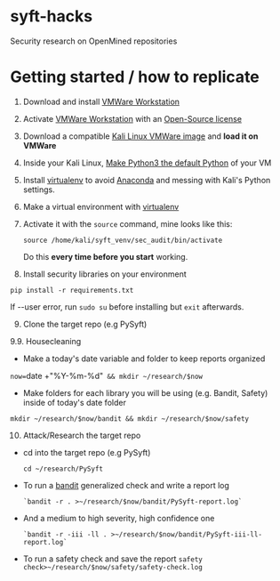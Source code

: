 # syft-hacks
Security research on OpenMined repositories

# Getting started / how to replicate
1. Download and install [VMWare Workstation](http://www.vmware.com/go/tryworkstation-win)
2. Activate [VMWare Workstation](http://www.vmware.com/go/tryworkstation-win) with an [Open-Source license](https://my.vmware.com/en/web/vmware/downloads/details?downloadGroup=WKST-1610-OSS&productId=1038)
3. Download a compatible [Kali Linux VMWare image](https://www.offensive-security.com/kali-linux-vm-vmware-virtualbox-image-download/) and **load it on VMWare**
4. Inside your Kali Linux, [Make Python3 the default Python](https://thequickblog.com/how-to-change-default-version-of-python-as-python3/) of your VM
5. Install [virtualenv](https://pypi.org/project/virtualenv/) to avoid [Anaconda](https://www.anaconda.com/) and messing with Kali's Python settings.
6. Make a virtual environment with [virtualenv](https://pypi.org/project/virtualenv/)
7. Activate it with the `source` command, mine looks like this:

     `source /home/kali/syft_venv/sec_audit/bin/activate`

     Do this **every time before you start** working.

8. Install security libraries on your environment

  `pip install -r requirements.txt`

  If --user error, run `sudo su` before installing but `exit` afterwards.

9. Clone the target repo (e.g PySyft)

9.9. Housecleaning
  - Make a today's date variable and folder to keep reports organized

  `now=`date +"%Y-%m-%d"` && mkdir ~/research/$now`

  - Make folders for each library you will be using (e.g. Bandit, Safety) inside of today's date folder

  `mkdir ~/research/$now/bandit && mkdir ~/research/$now/safety`

10. Attack/Research the target repo
  - cd into the target repo (e.g PySyft)

      `cd ~/research/PySyft`

  - To run a [bandit](https://pypi.org/project/bandit/) generalized check and write a report log

        `bandit -r . >~/research/$now/bandit/PySyft-report.log`

  - And a medium to high severity, high confidence one

        `bandit -r -iii -ll . >~/research/$now/bandit/PySyft-iii-ll-report.log`

  - To run a safety check and save the report
    `safety check>~/research/$now/safety/safety-check.log`
